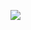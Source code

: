 <a href="https://uptrace.cloud" target="_blank"><img src="https://user-images.githubusercontent.com/1423657/168694342-50b9417f-37fe-482b-8093-711fe2164863.png"></a>
